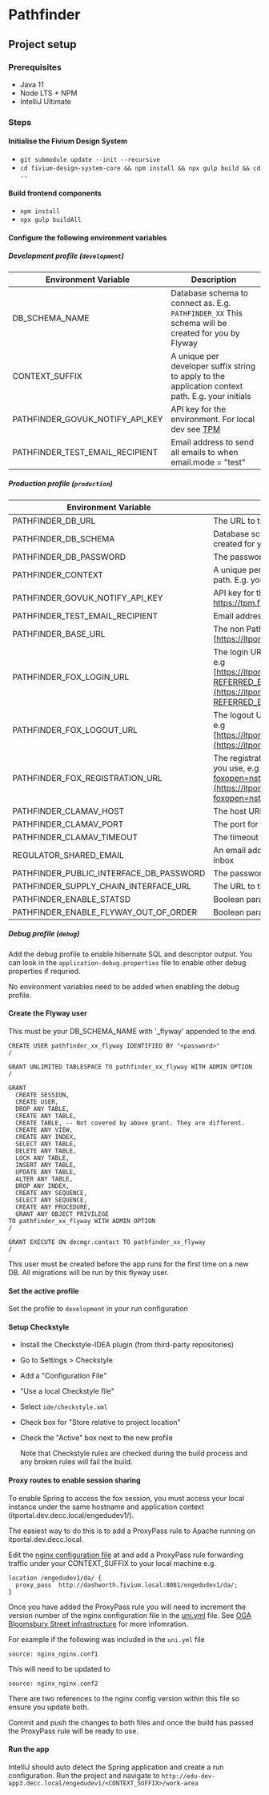 # Pathfinder

## Project setup

### Prerequisites
* Java 11
* Node LTS + NPM
* IntelliJ Ultimate

### Steps

#### Initialise the Fivium Design System
* `git submodule update --init --recursive`    
* `cd fivium-design-system-core && npm install && npx gulp build && cd ..`

#### Build frontend components
* `npm install`
* `npx gulp buildAll`

#### Configure the following environment variables

##### Development profile (`development`)

| Environment Variable | Description |
| -------------------- |-------------|
| DB_SCHEMA_NAME | Database schema to connect as. E.g. `PATHFINDER_XX` This schema will be created for you by Flyway|
| CONTEXT_SUFFIX | A unique per developer suffix string to apply to the application context path. E.g. your initials |
| PATHFINDER_GOVUK_NOTIFY_API_KEY | API key for the environment. For local dev see [TPM](https://tpm.fivium.local/index.php/pwd/view/1569) |
| PATHFINDER_TEST_EMAIL_RECIPIENT | Email address to send all emails to when email.mode = "test" |

##### Production profile (`production`)

| Environment Variable | Description |
| -------------------- |-------------|
| PATHFINDER_DB_URL | The URL to the database you want to use |
| PATHFINDER_DB_SCHEMA | Database schema to connect as. E.g. `PATHFINDER_XX` This schema will be created for you by Flyway|
| PATHFINDER_DB_PASSWORD | The password to the `PATHFINDER_DA_SCHEMA` schema |
| PATHFINDER_CONTEXT | A unique per developer suffix string to apply to the application context path. E.g. your initials |
| PATHFINDER_GOVUK_NOTIFY_API_KEY | API key for the environment. for Local dev see TPM https://tpm.fivium.local/index.php/pwd/view/1569 |
| PATHFINDER_TEST_EMAIL_RECIPIENT | Email address to send all emails to when email.mode = "test" |
| PATHFINDER_BASE_URL | The non Pathfinder specific URL prefix e.g. [https://itportal.dev.decc.local](https://itportal.dev.decc.local) |
| PATHFINDER_FOX_LOGIN_URL | The login URL for the Energy Portal on the environment you want to use, e.g [https://itportal.dev.decc.local/engedudev1/fox/nsta/NSTA_LOGIN/login?REFERRED_BY=PATHFINDER&DEV_CONTEXT_OVERRIDE=xx](https://itportal.dev.decc.local/engedudev1/fox/nsta/NSTA_LOGIN/login?REFERRED_BY=PATHFINDER&DEV_CONTEXT_OVERRIDE=xx) |
| PATHFINDER_FOX_LOGOUT_URL | The logout URL for the Energy Portal on the environment you want to use, e.g [https://itportal.dev.decc.local/engedudev1/fox/nsta/NSTA_LOGIN/logout](https://itportal.dev.decc.local/engedudev1/fox/nsta/NSTA_LOGIN/logout) |
| PATHFINDER_FOX_REGISTRATION_URL | The registration URL for the Energy Portal on the environment you want you use, e.g [https://itportal.dev.decc.local/engedudev1/fox?foxopen=nsta/LOGIN001L/register](https://itportal.dev.decc.local/engedudev1/fox?foxopen=nsta/LOGIN001L/register) |
| PATHFINDER_CLAMAV_HOST | The host URL for ClamAV antivirus |
| PATHFINDER_CLAMAV_PORT | The port for the ClamAV antivirus |
| PATHFINDER_CLAMAV_TIMEOUT | The timeout for the ClamAV antivirus |
| REGULATOR_SHARED_EMAIL | An email address to send to when an email is sent to the regulator shared inbox |
| PATHFINDER_PUBLIC_INTERFACE_DB_PASSWORD | The password to create the `PATHFINDER_INTERFACE[_XX]` schema with |
| PATHFINDER_SUPPLY_CHAIN_INTERFACE_URL | The URL to the supply chain interface (for local dev this can be any URL) |
| PATHFINDER_ENABLE_STATSD | Boolean paramter to enable statsd stat aggregation |
| PATHFINDER_ENABLE_FLYWAY_OUT_OF_ORDER | Boolean paramater to allow flyway to run migrations out of order |

##### Debug profile (`debug`)
Add the debug profile to enable hibernate SQL and descriptor output. You can look in the `application-debug.properties` file to enable other debug properties if requried.

No environment variables need to be added when enabling the debug profile.

#### Create the Flyway user

This must be your DB_SCHEMA_NAME with '_flyway' appended to the end.


```oraclesqlplus
CREATE USER pathfinder_xx_flyway IDENTIFIED BY "<password>"
/

GRANT UNLIMITED TABLESPACE TO pathfinder_xx_flyway WITH ADMIN OPTION
/

GRANT
  CREATE SESSION, 
  CREATE USER,
  DROP ANY TABLE,
  CREATE ANY TABLE,
  CREATE TABLE, -- Not covered by above grant. They are different.
  CREATE ANY VIEW,
  CREATE ANY INDEX, 
  SELECT ANY TABLE,
  DELETE ANY TABLE,
  LOCK ANY TABLE,
  INSERT ANY TABLE, 
  UPDATE ANY TABLE,
  ALTER ANY TABLE,
  DROP ANY INDEX,
  CREATE ANY SEQUENCE,
  SELECT ANY SEQUENCE,
  CREATE ANY PROCEDURE,
  GRANT ANY OBJECT PRIVILEGE
TO pathfinder_xx_flyway WITH ADMIN OPTION
/ 

GRANT EXECUTE ON decmgr.contact TO pathfinder_xx_flyway
/
```
This user must be created before the app runs for the first time on a new DB. All migrations will be run by this flyway user.

#### Set the active profile
Set the profile to `development` in your run configuration

#### Setup Checkstyle
* Install the Checkstyle-IDEA plugin (from third-party repositories)
* Go to Settings > Checkstyle
* Add a "Configuration File"
* "Use a local Checkstyle file"
* Select `ide/checkstyle.xml`
* Check box for "Store relative to project location" 
* Check the "Active" box next to the new profile
  
  Note that Checkstyle rules are checked during the build process and any broken rules will fail the build.
    
#### Proxy routes to enable session sharing

To enable Spring to access the fox session, you must access your local instance under the same hostname and application context (itportal.dev.decc.local/engedudev1/).

The easiest way to do this is to add a ProxyPass rule to Apache running on itportal.dev.decc.local.
 
Edit the [nginx configuration file](https://bitbucket.org/fiviumuk/oga-dev-app/src/master/app/volumes/nginx/nginx.conf) at and add a ProxyPass rule forwarding traffic under your CONTEXT_SUFFIX to your local machine e.g.

```
location /engedudev1/da/ {
  proxy_pass  http://dashworth.fivium.local:8081/engedudev1/da/;
}
```

Once you have added the ProxyPass rule you will need to increment the version number of the nginx configuration file in the [uni.yml](https://bitbucket.org/fiviumuk/oga-dev-app/src/master/app/compose/uni.yml) file. See [OGA Bloomsbury Street infrastructure](https://confluence.fivium.co.uk/pages/viewpage.action?pageId=67733766#EDU/MMO/ETLdev/stBloomsburyStreet(OGA)-HowdoIupdatetheconfigforanapp) for more infomration.

For example if the following was included in the `uni.yml` file

`source: nginx_nginx.conf1`

This will need to be updated to

`source: nginx_nginx.conf2`

There are two references to the nginx config version within this file so ensure you update both.

Commit and push the changes to both files and once the build has passed the ProxyPass rule will be ready to use.

#### Run the app
IntelliJ should auto detect the Spring application and create a run configuration.
Run the project and navigate to `http://edu-dev-app3.decc.local/engedudev1/<CONTEXT_SUFFIX>/work-area`
    